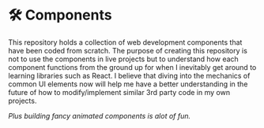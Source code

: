 <h1>🛠️ Components</h1>

This repository holds a collection of web development components that have been coded from scratch. The purpose of creating this repository is not to use the components in live projects but to understand how each component functions from the ground up for when I inevitably get around to learning libraries such as React. I believe that diving into the mechanics of common UI elements now will help me have a better understanding in the future of how to modify/implement similar 3rd party code in my own projects. 

<i>Plus building fancy animated components is alot of fun.</i>
